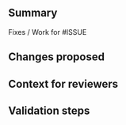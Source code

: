 ## Summary

<!-- Use "Fixes" to automatically close issue upon PR merge. Use "Work for" when UAT is required. -->
Fixes / Work for #ISSUE 

## Changes proposed

<!-- What was added, updated, or removed in this PR. -->

## Context for reviewers

<!-- Technical or background context, more in-depth details of the implementation, and anything else you'd like reviewers to know about that will help them understand the changes in the PR. -->

## Validation steps

<!-- Manual testing instructions, as well as any helpful references (screenshots, GIF demos, code examples or output). -->
